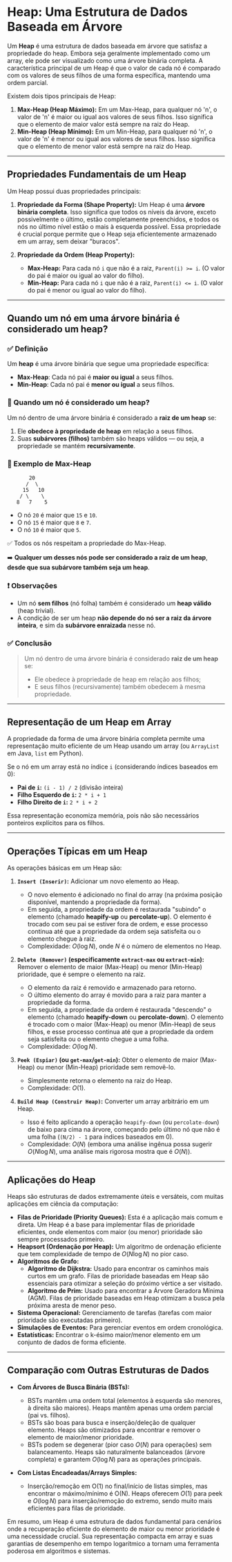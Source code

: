 # Heap: Uma Estrutura de Dados Baseada em Árvore

Um **Heap** é uma estrutura de dados baseada em árvore que satisfaz a propriedade do heap. Embora seja geralmente implementado como um array, ele pode ser visualizado como uma árvore binária completa. A característica principal de um Heap é que o valor de cada nó é comparado com os valores de seus filhos de uma forma específica, mantendo uma ordem parcial.

Existem dois tipos principais de Heap:

1.  **Max-Heap (Heap Máximo):** Em um Max-Heap, para qualquer nó 'n', o valor de 'n' é maior ou igual aos valores de seus filhos. Isso significa que o elemento de maior valor está sempre na raiz do Heap.
2.  **Min-Heap (Heap Mínimo):** Em um Min-Heap, para qualquer nó 'n', o valor de 'n' é menor ou igual aos valores de seus filhos. Isso significa que o elemento de menor valor está sempre na raiz do Heap.

---

## Propriedades Fundamentais de um Heap

Um Heap possui duas propriedades principais:

1.  **Propriedade da Forma (Shape Property):** Um Heap é uma **árvore binária completa**. Isso significa que todos os níveis da árvore, exceto possivelmente o último, estão completamente preenchidos, e todos os nós no último nível estão o mais à esquerda possível. Essa propriedade é crucial porque permite que o Heap seja eficientemente armazenado em um array, sem deixar "buracos".

2.  **Propriedade da Ordem (Heap Property):**
    * **Max-Heap:** Para cada nó `i` que não é a raiz, `Parent(i) >= i`. (O valor do pai é maior ou igual ao valor do filho).
    * **Min-Heap:** Para cada nó `i` que não é a raiz, `Parent(i) <= i`. (O valor do pai é menor ou igual ao valor do filho).

---

## Quando um nó em uma árvore binária é considerado um heap?

### ✅ Definição

Um **heap** é uma árvore binária que segue uma propriedade específica:

- **Max-Heap**: Cada nó pai é **maior ou igual** a seus filhos.
- **Min-Heap**: Cada nó pai é **menor ou igual** a seus filhos.


### 📌 Quando um nó é considerado um heap?

Um nó dentro de uma árvore binária é considerado a **raiz de um heap** se:

1. Ele **obedece à propriedade de heap** em relação a seus filhos.
2. Suas **subárvores (filhos)** também são heaps válidos — ou seja, a propriedade se mantém **recursivamente**.



### 🧠 Exemplo de Max-Heap

```
       20
      /  \
     15   10
    / \    \
   8   7    5
```

- O nó `20` é maior que `15` e `10`.
- O nó `15` é maior que `8` e `7`.
- O nó `10` é maior que `5`.

✅ Todos os nós respeitam a propriedade do Max-Heap.

➡️ **Qualquer um desses nós pode ser considerado a raiz de um heap**, **desde que sua subárvore também seja um heap**.

### ❗ Observações

- Um nó **sem filhos** (nó folha) também é considerado um **heap válido** (heap trivial).
- A condição de ser um heap **não depende do nó ser a raiz da árvore inteira**, e sim da **subárvore enraizada** nesse nó.


### ✅ Conclusão

> Um nó dentro de uma árvore binária é considerado **raiz de um heap** se:
> - Ele obedece à propriedade de heap em relação aos filhos;
> - E seus filhos (recursivamente) também obedecem à mesma propriedade.

---


## Representação de um Heap em Array

A propriedade da forma de uma árvore binária completa permite uma representação muito eficiente de um Heap usando um array (ou `ArrayList` em Java, `list` em Python).

Se o nó em um array está no índice `i` (considerando índices baseados em 0):

* **Pai de `i`:** `(i - 1) / 2` (divisão inteira)
* **Filho Esquerdo de `i`:** `2 * i + 1`
* **Filho Direito de `i`:** `2 * i + 2`

Essa representação economiza memória, pois não são necessários ponteiros explícitos para os filhos.

---

## Operações Típicas em um Heap

As operações básicas em um Heap são:

1.  **`Insert (Inserir)`:** Adicionar um novo elemento ao Heap.
    * O novo elemento é adicionado no final do array (na próxima posição disponível, mantendo a propriedade da forma).
    * Em seguida, a propriedade da ordem é restaurada "subindo" o elemento (chamado **heapify-up** ou **percolate-up**). O elemento é trocado com seu pai se estiver fora de ordem, e esse processo continua até que a propriedade da ordem seja satisfeita ou o elemento chegue à raiz.
    * Complexidade: $O(\log N)$, onde $N$ é o número de elementos no Heap.

2.  **`Delete (Remover)` (especificamente `extract-max` ou `extract-min`):** Remover o elemento de maior (Max-Heap) ou menor (Min-Heap) prioridade, que é sempre o elemento na raiz.
    * O elemento da raiz é removido e armazenado para retorno.
    * O último elemento do array é movido para a raiz para manter a propriedade da forma.
    * Em seguida, a propriedade da ordem é restaurada "descendo" o elemento (chamado **heapify-down** ou **percolate-down**). O elemento é trocado com o maior (Max-Heap) ou menor (Min-Heap) de seus filhos, e esse processo continua até que a propriedade da ordem seja satisfeita ou o elemento chegue a uma folha.
    * Complexidade: $O(\log N)$.

3.  **`Peek (Espiar)` (ou `get-max`/`get-min`):** Obter o elemento de maior (Max-Heap) ou menor (Min-Heap) prioridade sem removê-lo.
    * Simplesmente retorna o elemento na raiz do Heap.
    * Complexidade: $O(1)$.

4.  **`Build Heap (Construir Heap)`:** Converter um array arbitrário em um Heap.
    * Isso é feito aplicando a operação `heapify-down` (ou `percolate-down`) de baixo para cima na árvore, começando pelo último nó que não é uma folha (`(N/2) - 1` para índices baseados em 0).
    * Complexidade: $O(N)$ (embora uma análise ingênua possa sugerir $O(N \log N)$, uma análise mais rigorosa mostra que é $O(N)$).

---

## Aplicações do Heap

Heaps são estruturas de dados extremamente úteis e versáteis, com muitas aplicações em ciência da computação:

* **Filas de Prioridade (Priority Queues):** Esta é a aplicação mais comum e direta. Um Heap é a base para implementar filas de prioridade eficientes, onde elementos com maior (ou menor) prioridade são sempre processados primeiro.
* **Heapsort (Ordenação por Heap):** Um algoritmo de ordenação eficiente que tem complexidade de tempo de $O(N \log N)$ no pior caso.
* **Algoritmos de Grafo:**
    * **Algoritmo de Dijkstra:** Usado para encontrar os caminhos mais curtos em um grafo. Filas de prioridade baseadas em Heap são essenciais para otimizar a seleção do próximo vértice a ser visitado.
    * **Algoritmo de Prim:** Usado para encontrar a Árvore Geradora Mínima (AGM). Filas de prioridade baseadas em Heap otimizam a busca pela próxima aresta de menor peso.
* **Sistema Operacional:** Gerenciamento de tarefas (tarefas com maior prioridade são executadas primeiro).
* **Simulações de Eventos:** Para gerenciar eventos em ordem cronológica.
* **Estatísticas:** Encontrar o k-ésimo maior/menor elemento em um conjunto de dados de forma eficiente.

---

## Comparação com Outras Estruturas de Dados

* **Com Árvores de Busca Binária (BSTs):**
    * BSTs mantêm uma ordem total (elementos à esquerda são menores, à direita são maiores). Heaps mantêm apenas uma ordem parcial (pai vs. filhos).
    * BSTs são boas para busca e inserção/deleção de qualquer elemento. Heaps são otimizados para encontrar e remover o elemento de maior/menor prioridade.
    * BSTs podem se degenerar (pior caso $O(N)$ para operações) sem balanceamento. Heaps são naturalmente balanceados (árvore completa) e garantem $O(\log N)$ para as operações principais.

* **Com Listas Encadeadas/Arrays Simples:**
    * Inserção/remoção em O(1) no final/início de listas simples, mas encontrar o máximo/mínimo é O(N). Heaps oferecem $O(1)$ para peek e $O(\log N)$ para inserção/remoção do extremo, sendo muito mais eficientes para filas de prioridade.

Em resumo, um Heap é uma estrutura de dados fundamental para cenários onde a recuperação eficiente do elemento de maior ou menor prioridade é uma necessidade crucial. Sua representação compacta em array e suas garantias de desempenho em tempo logarítmico a tornam uma ferramenta poderosa em algoritmos e sistemas.